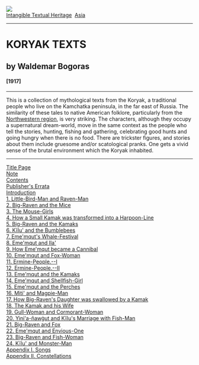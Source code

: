 [![](../../cdshop/ithlogo.png)](../../index)  
[Intangible Textual Heritage](../../index)  [Asia](../index) 

------------------------------------------------------------------------

# KORYAK TEXTS

## by Waldemar Bogoras

#### \[1917\]

------------------------------------------------------------------------

This is a collection of mythological texts from the Koryak, a
traditional people who live on the Kamchatka peninsula, in the far east
of Russia. The similarity of these tales to native American folklore,
particularly from the [Northwestern region](../../nam/nw/index), is very
striking. The characters, although they occupy a supernatural
dream-world, move in the same context as the people who tell the
stories, hunting, fishing and gathering, celebrating good hunts and
going hungry when there is no food. There are trickster figures, and
stories about them include gruesome and/or scatological pranks. One gets
a vivid sense of the brutal environment which the Koryak inhabited.

------------------------------------------------------------------------

[Title Page](kort00)  
[Note](kort01)  
[Contents](kort02)  
[Publisher's Errata](kort03)  
[Introduction](kort04)  
[1. Little-Bird-Man and Raven-Man](kort05)  
[2. Big-Raven and the Mice](kort06)  
[3. The Mouse-Girls](kort07)  
[4. How a Small Kamak was transformed into a Harpoon-Line](kort08)  
[5. Big-Raven and the Kamaks](kort09)  
[6. Kĭlu' and the Bumblebees](kort10)  
[7. Eme'mqut's Whale-Festival](kort11)  
[8. Eme'mqut and Ila'](kort12)  
[9. How Eme'mqut became a Cannibal](kort13)  
[10. Eme'mqut and Fox-Woman](kort14)  
[11. Ermine-People.--I](kort15)  
[12. Ermine-People.--II](kort16)  
[13. Eme'mqut and the Kamaks](kort17)  
[14. Eme'mqut and Shellfish-Girl](kort18)  
[15. Eme'mqut and the Perches](kort19)  
[16. Miti' and Magpie-Man](kort20)  
[17. How Big-Raven's Daughter was swallowed by a Kamak](kort21)  
[18. The Kamak and his Wife](kort22)  
[19. Gull-Woman and Cormorant-Woman](kort23)  
[20. Yini'a-ñawġut and Kĭlu's Marriage with Fish-Man](kort24)  
[21. Big-Raven and Fox](kort25)  
[22. Eme'mqut and Envious-One](kort26)  
[23. Big-Raven and Fish-Woman](kort27)  
[24. Kĭlu' and Monster-Man](kort28)  
[Appendix I. Songs](kort29)  
[Appendix II. Constellations](kort30)  

